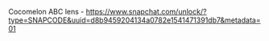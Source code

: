 Cocomelon ABC lens - https://www.snapchat.com/unlock/?type=SNAPCODE&uuid=d8b9459204134a0782e1541471391db7&metadata=01
